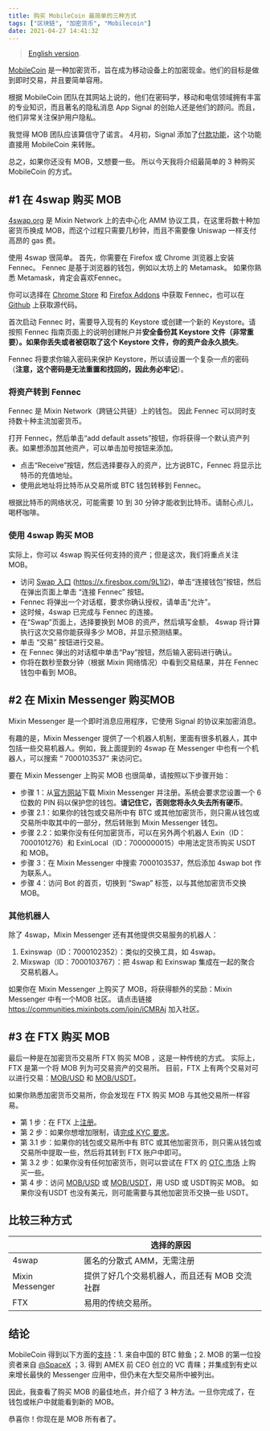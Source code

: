 ```yaml
---
title: 购买 MobileCoin 最简单的三种方式
tags: ["区块链", "加密货币", "Mobilecoin"]
date: 2021-04-27 14:41:32
---
```


> [English version](./3-easiest-ways-to-buy-mobilecoin).


[MobileCoin](https://www.mobilecoin.com/) 是一种加密货币，旨在成为移动设备上的加密现金。他们的目标是做到即时交易，并且要简单容用。

根据 MobileCoin 团队在其网站上说的，他们在密码学，移动和电信领域拥有丰富的专业知识，而且著名的隐私消息 App Signal 的创始人还是他们的顾问。而且，他们非常关注保护用户隐私。

我觉得 MOB 团队应该算信守了诺言。 4月初，Signal 添加了[付款功能](https://www.wired.com/story/signal-mobilecoin-payments-messaging-cryptocurrency/)，这个功能直接用 MobileCoin 来转账。

总之，如果你还没有 MOB，又想要一些。 所以今天我将介绍最简单的 3 种购买 MobileCoin 的方式。

## #1 在 4swap 购买 MOB

[4swap.org](https://www.4swap.org) 是 Mixin Network 上的去中心化 AMM 协议工具，在这里将数十种加密货币换成 MOB，而这个过程只需要几秒钟，而且不需要像 Uniswap 一样支付高昂的 gas 费。

使用 4swap 很简单。 首先，你需要在 Firefox 或 Chrome 浏览器上安装 Fennec。 Fennec 是基于浏览器的钱包，例如以太坊上的 Metamask。 如果你熟悉 Metamask，肯定会喜欢Fennec。

你可以选择在 [Chrome Store](https://chrome.google.com/webstore/detail/fennec/eincngenkhohbbfpkohipekcmnkfamjp) 和 [Firefox Addons](https://addons.mozilla.org/en-US/firefox/addon/fox_fennec/) 中获取 Fennec，也可以在 [Github](https://github.com/fox-one/fennec) 上获取源代码。

首次启动 Fennec 时，需要导入现有的 Keystore 或创建一个新的 Keystore。请按照 Fennec 指南页面上的说明创建帐户并**安全备份其 Keystore 文件（非常重要）。如果你丢失或者被窃取了这个 Keystore 文件，你的资产会永久损失**。

Fennec 将要求你输入密码来保护 Keystore，所以请设置一个复杂一点的密码（**注意，这个密码是无法重置和找回的，因此务必牢记**）。

### 将资产转到 Fennec

Fennec 是 Mixin Network（跨链公共链）上的钱包。 因此 Fennec 可以同时支持数十种主流加密货币。

打开 Fennec，然后单击“add default assets”按钮，你将获得一个默认资产列表。如果想添加其他资产，可以单击加号按钮来添加。

- 点击“Receive”按钮，然后选择要存入的资产，比方说BTC，Fennec 将显示比特币的充值地址。
- 使用此地址将比特币从交易所或 BTC 钱包转移到 Fennec。

根据比特币的网络状况，可能需要 10 到 30 分钟才能收到比特币。请耐心点儿，喝杯咖啡。

### 使用 4swap 购买 MOB

实际上，你可以 4swap 购买任何支持的资产；但是这次，我们将重点关注 MOB。

- 访问 [Swap 入口](https://app.4swap.org/#/swap?input=c6d0c728-2624-429b-8e0d-d9d19b6592fa&output=eea900a8-b327-488c-8d8d-1428702fe240) (https://x.firesbox.com/9L1I2)，单击“连接钱包”按钮，然后在弹出页面上单击 “连接 Fennec” 按钮。
- Fennec 将弹出一个对话框，要求你确认授权，请单击“允许”。
- 这时候，4swap 已完成与 Fennec 的连接。
- 在“Swap”页面上，选择要换到 MOB 的资产，然后填写金额， 4swap 将计算执行这次交易你能获得多少 MOB，并显示预测结果。
- 单击 “交易” 按钮进行交易。
- 在 Fennec 弹出的对话框中单击“Pay”按钮，然后输入密码进行确认。
- 你将在数秒至数分钟（根据 Mixin 网络情况）中看到交易结果，并在 Fennec 钱包中看到 MOB。



## #2 在 Mixin Messenger 购买MOB

Mixin Messenger 是一个即时消息应用程序，它使用 Signal 的协议来加密消息。

有趣的是，Mixin Messenger 提供了一个机器人机制，里面有很多机器人，其中包括一些交易机器人。例如，我上面提到的 4swap 在 Messenger 中也有一个机器人，可以搜索 “ 7000103537” 来访问它。

要在 Mixin Messenger 上购买 MOB 也很简单，请按照以下步骤开始：

- 步骤 1：从[官方网站](https://mixin.one)下载 Mixin Messenger 并注册。系统会要求您设置一个 6 位数的 PIN 码以保护您的钱包。**请记住它，否则您将永久失去所有硬币**。
- 步骤 2.1：如果你的钱包或交易所中有 BTC 或其他加密货币，则只需从钱包或交易所中取其中的一部分，然后转账到 Mixin Messenger 钱包。
- 步骤 2.2：如果你没有任何加密货币，可以在另外两个机器人 Exin（ID：7000101276）和 ExinLocal（ID：7000000015）中用法定货币购买 USDT 和 MOB。
- 步骤 3：在 Mixin Messenger 中搜索 7000103537，然后添加 4swap bot 作为联系人。
- 步骤 4：访问 Bot 的首页，切换到 “Swap” 标签，以与其他加密货币交换 MOB。

### 其他机器人

除了 4swap，Mixin Messenger 还有其他提供交易服务的机器人：

1. Exinswap（ID：7000102352）：类似的交换工具，如 4swap。
2. Mixswap（ID：7000103767）：把 4swap 和 Exinswap 集成在一起的聚合交易机器人。

如果你在 Mixin Messenger 上购买了 MOB，将获得额外的奖励：Mixin Messenger 中有一个MOB 社区。 请点击链接 https://communities.mixinbots.com/join/iCMRAj 加入社区。



## #3 在 FTX 购买 MOB

最后一种是在加密货币交易所 FTX 购买 MOB ，这是一种传统的方式。 实际上，FTX 是第一个将 MOB 列为可交易资产的交易所。 目前，FTX 上有两个交易对可以进行交易：[MOB/USD](https://ftx.com/trade/MOB/USD) 和 [MOB/USDT](https://ftx.com/trade/MOB/USDT)。

如果你熟悉加密货币交易所，你会发现在 FTX 购买 MOB 与其他交易所一样容易。

- 第 1 步：在 FTX 上[注册](https://ftx.com)。
- 第 2 步：如果你想增加限制，请[完成 KYC 要求](https://help.ftx.com/hc/en-us/articles/360027668192-Individual-Account-KYC)。
- 第 3.1 步：如果你的钱包或交易所中有 BTC 或其他加密货币，则只需从钱包或交易所中提取一些，然后将其转到 FTX 账户中即可。
- 第 3.2 步：如果你没有任何加密货币，则可以尝试在 FTX 的 [OTC 市场](https://otc.ftx.com/) 上购买一些。
- 第 4 步：访问 [MOB/USD](https://ftx.com/trade/MOB/USD) 或 [MOB/USDT](https://ftx.com/trade/MOB/USDT)，用 USD 或 USDT购买  MOB。 如果你没有USDT 也没有美元，则可能需要与其他加密货币交换一些 USDT。



## 比较三种方式

|                 | 选择的原因                                    |
| --------------- | --------------------------------------------- |
| 4swap           | 匿名的分散式 AMM，无需注册                    |
| Mixin Messenger | 提供了好几个交易机器人，而且还有 MOB 交流社群 |
| FTX             | 易用的传统交易所。                            |



## 结论

MobileCoin 得到以下方面的[支持](https://twitter.com/wheatpond/status/1386486430009024516)：1. 来自中国的 BTC 鲸鱼；2. MOB 的第一位投资者来自 [@SpaceX](https://twitter.com/SpaceX) ；3. 得到 AMEX 前 CEO 创立的 VC 青睐；并集成到有史以来增长最快的 Messenger 应用中，但仍未在大型交易所中被列出。

因此，我查看了购买 MOB 的最佳地点，并介绍了 3 种方法。一旦你完成了，在钱包或帐户中就能看到新的 MOB。

恭喜你！你现在是 MOB 所有者了。